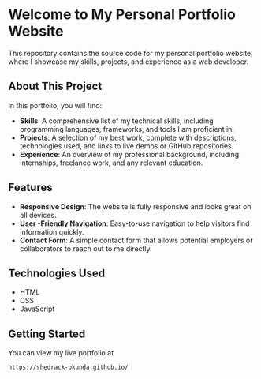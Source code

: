 # Welcome to My Personal Portfolio Website

This repository contains the source code for my personal portfolio website, where I showcase my skills, projects, and experience as a web developer.

## About This Project

In this portfolio, you will find:

- **Skills**: A comprehensive list of my technical skills, including programming languages, frameworks, and tools I am proficient in.
- **Projects**: A selection of my best work, complete with descriptions, technologies used, and links to live demos or GitHub repositories.
- **Experience**: An overview of my professional background, including internships, freelance work, and any relevant education.

## Features

- **Responsive Design**: The website is fully responsive and looks great on all devices.
- **User -Friendly Navigation**: Easy-to-use navigation to help visitors find information quickly.
- **Contact Form**: A simple contact form that allows potential employers or collaborators to reach out to me directly.

## Technologies Used

- HTML
- CSS
- JavaScript

## Getting Started

You can view my live portfolio at
```bash
https://shedrack-okunda.github.io/
```
